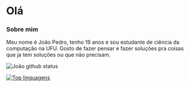 # Olá

### Sobre mim

Meu nome é João Pedro, tenho 19 anos e sou estudante de ciência da computação na UFU.
Gosto de fazer pensar e fazer soluções pra coisas que ja tem soluções ou que não precisam.

![João github status](https://github-readme-stats.vercel.app/api?username=potatosenior&show_icons=true&theme=synthwave&count_private=true)

[![Top linguagens](https://github-readme-stats.vercel.app/api/top-langs/?username=potatosenior&layout=compact&theme=synthwave)](https://github.com/anuraghazra/github-readme-stats)
